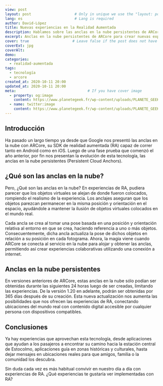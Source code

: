 ```yaml
---
view: post
layout: post                    # Only in unique we use the "layout: post"
lang: es                        # Lang is required
author: David-López
title: Nuevas experiencias en la Realidad Aumentada
description: Hablamos sobre las anclas en la nube persistentes de ARCore
excerpt: Anclas en la nube persistentes de ARCore para crear nuevas experiencias
cover: true                    # Leave false if the post does not have cover image, if there is set to true
coverExt: jpg
coverAlt: 
demo:
categories:
  - realidad-aumentada
tags: 
  - tecnología
  - arcore
created_at: 2020-10-11 20:00
updated_at: 2020-10-11 20:00
meta:                                 # If you have cover image
  - property: og:image
    content: https://www.planetegeek.fr/wp-content/uploads/PLANETE_GEEK/Actualites/LES_SOFTS/Google-Arcore-planetegeek.fr_.png        # For locale /es/, add  "/images/es/posts/"
  - name: twitter:image
    content: https://www.planetegeek.fr/wp-content/uploads/PLANETE_GEEK/Actualites/LES_SOFTS/Google-Arcore-planetegeek.fr_.png
---
```


## Introducción

Ha pasado un largo tiempo ya desde que Google nos presentó las anclas en la nube con ARCore, su SDK de realidad aumentada (RA) capaz de correr tanto en Android como en iOS. Luego de una fase prueba que comenzó el año anterior, por fin nos presentan la evolución de esta tecnología, las anclas en la nube persistentes (Persistent Cloud Anchors).

## ¿Qué son las anclas en la nube?

Pero, ¿Qué son las anclas en la nube? En experiencias de RA, pudiera parecer que los objetos virtuales se alejan de donde fueron colocados, rompiendo el realismo de la experiencia. Los anclajes aseguran que los objetos parezcan permanecer en la misma posición y orientación en el espacio, ayudándole a mantener la ilusión de objetos virtuales colocados en el mundo real.

<lazy-load tag="img" :data="{ src: 'https://developers.google.com/ar/images/hello-ar.png', alt:'Ejemplo de anclajes' }" />

Cada ancla se crea al tomar una pose basada en una posición y orientación relativa al entorno en que se crea, haciendo referencia a uno o más objetos. Consecuentemente, dicha ancla actualiza la pose de dichos objetos en relación a su posición en cada fotograma. Ahora, la magia viene cuando ARCore se conecta al servicio en la nube para alojar y obtener las anclas, permitiendo así crear experiencias colaborativas utilizando una conexión a internet.


## Anclas en la nube persistentes

En versiones anteriores de ARCore, estas anclas en la nube sólo podían ser obtenidas durante las siguientes 24 horas luego de ser creadas, limitando las experiencias. De la versión 1.20 en adelante, podrán ser obtenidas por 365 días después de su creación. Esta nueva actualización nos aumenta las posibilidades que nos ofrecen las experiencias de RA, conectando ubicaciones del mundo real con contenido digital accesible por cualquier persona con dispositivos compatibles.

<lazy-load tag="img" :data="{ src: 'https://developers.google.com/ar/develop/images/cloud-anchor-exchange.png', alt:'Anclajes en la nube' }" />

## Conclusiones

Ya hay experiencias que aprovechan esta tecnología, desde aplicaciones que ayudan a los pasajeros a encontrar su camino hacia la estación central de Estocolmo, aplicaciones guía en zonas históricas y culturales, hasta dejar mensajes en ubicaciones reales para que amigos, familia o la comunidad los descubra.

<lazy-load tag="img" :data="{ src: 'https://www.lighthome.in/wp-content/uploads/2020/10/1602092896_Google-Cloud-Anchor-brings-consistent-AR-experience-to-real-world-locations-1024x576.jpg', alt:'Guía mediante realidad aumentada' }" />

Sin duda cada vez es más habitual convivir en nuestro día a día con experiencias de RA. ¿Qué experiencias te gustaría ver implementadas con RA?